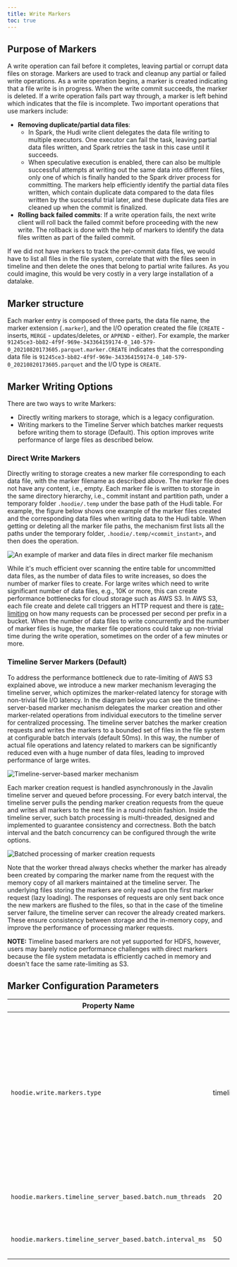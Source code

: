 ```yaml
---
title: Write Markers
toc: true
---
```


## Purpose of Markers
A write operation can fail before it completes, leaving partial or corrupt data files on storage. Markers are used to track 
and cleanup any partial or failed write operations. As a write operation begins, a marker is created indicating 
that a file write is in progress. When the write commit succeeds, the marker is deleted. If a write operation fails part 
way through, a marker is left behind which indicates that the file is incomplete. Two important operations that use markers include: 

- **Removing duplicate/partial data files**: 
  - In Spark, the Hudi write client delegates the data file writing to multiple executors. One executor can fail the task, 
  leaving partial data files written, and Spark retries the task in this case until it succeeds. 
  - When speculative execution is enabled, there can also be multiple successful attempts at writing out the same data 
  into different files, only one of which is finally handed to the Spark driver process for committing. 
  The markers help efficiently identify the partial data files written, which contain duplicate data compared to the data 
  files written by the successful trial later, and these duplicate data files are cleaned up when the commit is finalized.
- **Rolling back failed commits**: If a write operation fails, the next write client will roll back the failed commit before proceeding with the new write. The rollback is done with the help of markers to identify the data files written as part of the failed commit.

If we did not have markers to track the per-commit data files, we would have to list all files in the file system, 
correlate that with the files seen in timeline and then delete the ones that belong to partial write failures. 
As you could imagine, this would be very costly in a very large installation of a datalake.

## Marker structure
Each marker entry is composed of three parts, the data file name,
the marker extension (`.marker`), and the I/O operation created the file (`CREATE` - inserts, `MERGE` - updates/deletes, 
or `APPEND` - either). For example, the marker `91245ce3-bb82-4f9f-969e-343364159174-0_140-579-0_20210820173605.parquet.marker.CREATE` indicates
that the corresponding data file is `91245ce3-bb82-4f9f-969e-343364159174-0_140-579-0_20210820173605.parquet` and the I/O type is `CREATE`.

## Marker Writing Options
There are two ways to write Markers: 

- Directly writing markers to storage, which is a legacy configuration.
- Writing markers to the Timeline Server which batches marker requests before writing them to storage (Default). This option improves write performance of large files as described below.

### Direct Write Markers
Directly writing to storage creates a new marker file corresponding to each data file, with the marker filename as described above. 
The marker file does not have any content, i.e., empty. Each marker file is written to storage in the same directory 
hierarchy, i.e., commit instant and partition path, under a temporary folder `.hoodie/.temp` under the base path of the Hudi table. 
For example, the figure below shows one example of the marker files created and the corresponding data files when writing 
data to the Hudi table.  When getting or deleting all the marker file paths, the mechanism first lists all the paths 
under the temporary folder, `.hoodie/.temp/<commit_instant>`, and then does the operation.

![An example of marker and data files in direct marker file mechanism](/assets/images/blog/marker-mechanism/direct-marker-file-mechanism.png)

While it's much efficient over scanning the entire table for uncommitted data files, as the number of data files to write 
increases, so does the number of marker files to create. For large writes which need to write significant number of data 
files, e.g., 10K or more, this can create performance bottlenecks for cloud storage such as AWS S3. In AWS S3, each 
file create and delete call triggers an HTTP request and there is [rate-limiting](https://docs.aws.amazon.com/AmazonS3/latest/userguide/optimizing-performance.html) 
on how many requests can be processed per second per prefix in a bucket. When the number of data files to write concurrently 
and the number of marker files is huge, the marker file operations could take up non-trivial time during the write operation, 
sometimes on the order of a few minutes or more. 

### Timeline Server Markers (Default)
To address the performance bottleneck due to rate-limiting of AWS S3 explained above, we introduce a new marker mechanism 
leveraging the timeline server, which optimizes the marker-related latency for storage with non-trivial file I/O latency. 
In the diagram below you can see the timeline-server-based marker mechanism delegates the marker creation and other marker-related 
operations from individual executors to the timeline server for centralized processing. The timeline server batches the 
marker creation requests and writes the markers to a bounded set of files in the file system at configurable batch intervals (default 50ms). 
In this way, the number of actual file operations and latency related to markers can be significantly reduced even with 
a huge number of data files, leading to improved performance of large writes.

![Timeline-server-based marker mechanism](/assets/images/blog/marker-mechanism/timeline-server-based-marker-mechanism.png)

Each marker creation request is handled asynchronously in the Javalin timeline server and queued before processing. 
For every batch interval, the timeline server pulls the pending marker creation requests from the queue and 
writes all markers to the next file in a round robin fashion. Inside the timeline server, such batch processing is 
multi-threaded, designed and implemented to guarantee consistency and correctness. Both the batch interval and the batch 
concurrency can be configured through the write options.

![Batched processing of marker creation requests](/assets/images/blog/marker-mechanism/batched-marker-creation.png)

Note that the worker thread always checks whether the marker has already been created by comparing the marker name from 
the request with the memory copy of all markers maintained at the timeline server. The underlying files storing the 
markers are only read upon the first marker request (lazy loading). The responses of requests are only sent back once the 
new markers are flushed to the files, so that in the case of the timeline server failure, the timeline server can recover 
the already created markers. These ensure consistency between storage and the in-memory copy, and improve the performance 
of processing marker requests.

**NOTE:** Timeline based markers are not yet supported for HDFS, however, users may barely notice performance challenges 
with direct markers because the file system metadata is efficiently cached in memory and doesn't face the same rate-limiting as S3.

## Marker Configuration Parameters

| Property Name |   Default   |     Meaning    |        
| ------------- | ----------- | :-------------:| 
| `hoodie.write.markers.type`     | timeline_server_based | Marker type to use.  Two modes are supported: (1) `direct`: individual marker file corresponding to each data file is directly created by the executor; (2) `timeline_server_based`: marker operations are all handled at the timeline service which serves as a proxy.  New marker entries are batch processed and stored in a limited number of underlying files for efficiency. |
| `hoodie.markers.timeline_server_based.batch.num_threads` | 20 | Number of threads to use for batch processing marker creation requests at the timeline server. | 
| `hoodie.markers.timeline_server_based.batch.interval_ms` | 50 | The batch interval in milliseconds for marker creation batch processing. |